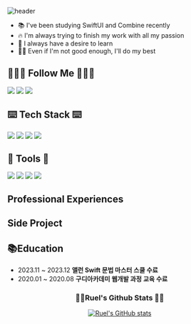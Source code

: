 


![header](https://capsule-render.vercel.app/api?type=Venom&color=gradient&text=📱I'm%20iOS%20Dev%20Ruel&height=300&fontColor=eeeeee&fontSize=60&animation=blink)

- 📚 I've been studying SwiftUI and Combine recently
- 🔥 I'm always trying to finish my work with all my passion
- 👊 I always have a desire to learn
- 💪🏻 Even if I'm not good enough, I'll do my best


  
## 🙇🏻‍♂️ Follow Me 🙇🏻‍♂️
<p align="left ">
  <a href="https://important-card-5e8.notion.site/Study-Library-01ce6a455fdc4723a0b2745896124a07?pvs=4"><img src="https://img.shields.io/badge/Notion-ffffff?style=flat-square&logo=notion&logoColor=black"/></a>
  <a href="https://www.instagram.com/wusupchung/"><img src="https://img.shields.io/badge/Instagram-E4405F?style=flat-square&logo=Instagram&logoColor=white&link=https://www.instagram.com/wusupchung/"/></a>
  <a href="mailto:c0407h@gmail.com"><img src="https://img.shields.io/badge/Gmail-d14836?style=flat-square&logo=Gmail&logoColor=white&link=c0407h@gmail.com"/></a>
</p>

## ⌨️ Tech Stack ⌨️

<p align="left">
<img src="https://img.shields.io/badge/iOS(UIKit)-181717?style=flat-square&logo=Apple&logoColor=Black"/> 
<img src="https://img.shields.io/badge/Swift-F05138?style=flat-square&logo=Swift&logoColor=white"/> 
<img src="https://img.shields.io/badge/SwiftUI-F05138?style=flat-square&logo=Swift&logoColor=white"/> 
<img src="https://img.shields.io/badge/RxSwift-b7178c?style=flat-square&logo=ReactiveX&logoColor=white"/> 
<!--<img src="https://img.shields.io/badge/Combine-F05138?style=flat-square&logo=Swift&logoColor=white"/>-->
</p>

## 🔨 Tools 🔨 
<p align="left">
<img src="https://img.shields.io/badge/Xcode-147EFB?style=flat-square&logo=Xcode&logoColor=white"/>
<img src="https://img.shields.io/badge/GitHub-181717?style=flat-square&logo=GitHub&logoColor=white"/>
<img src="https://img.shields.io/badge/Firebase-FFCA28?style=flat-square&logo=firebase&logoColor=black"/>
<img src="https://img.shields.io/badge/Visual Studio Code-007ACC?style=flat-square&logo=Visual Studio Code&logoColor=white"/>
</p>

## Professional Experiences

## Side Project


## 📚Education
- 2023.11 ~ 2023.12 <b>앨런 Swift 문법 마스터 스쿨 수료</b>
- 2020.01 ~ 2020.08 <b>구디아카데미 웹개발 과정 교육 수료</b>




<h3 align="center">👩‍💻Ruel's Github Stats 👩‍💻</h3>
<div align="center">

[![Ruel's GitHub stats](https://github-readme-stats.vercel.app/api?username=ios-Ruel&hide_title=true&show_icons=true&include_all_commits=true&disable_animations=true&theme=dark)](https://github.com/anuraghazra/github-readme-stats)

</div>


<!--
**iOS-Ruel/iOS-Ruel** is a ✨ _special_ ✨ repository because its `README.md` (this file) appears on your GitHub profile.

Here are some ideas to get you started:

- 🔭 I’m currently working on ...
- 🌱 I’m currently learning ...
- 👯 I’m looking to collaborate on ...
- 🤔 I’m looking for help with ...
- 💬 Ask me about ...
- 📫 How to reach me: ...
- 😄 Pronouns: ...
- ⚡ Fun fact: ...
-->
